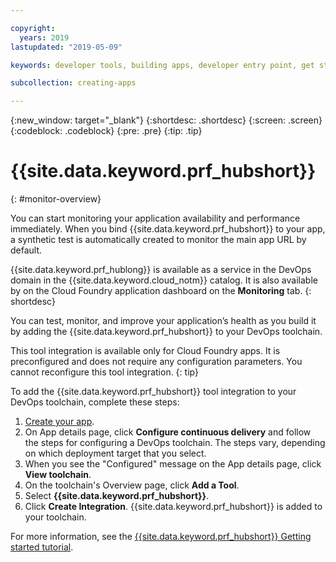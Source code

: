 ```yaml
---

copyright:
  years: 2019
lastupdated: "2019-05-09"

keywords: developer tools, building apps, developer entry point, get started coding, DevOps, toolchain, monitoring, monitor, health

subcollection: creating-apps

---
```

{:new_window: target="_blank"}
{:shortdesc: .shortdesc}
{:screen: .screen}
{:codeblock: .codeblock}
{:pre: .pre}
{:tip: .tip}

# {{site.data.keyword.prf_hubshort}}
{: #monitor-overview}

You can start monitoring your application availability and performance immediately. When you bind {{site.data.keyword.prf_hubshort}} to your app, a synthetic test is automatically created to monitor the main app URL by default.

{{site.data.keyword.prf_hublong}} is available as a service in the DevOps domain in the {{site.data.keyword.cloud_notm}} catalog. It is also available by on the Cloud Foundry application dashboard on the **Monitoring** tab. 
{: shortdesc}

You can test, monitor, and improve your application’s health as you build it by adding the {{site.data.keyword.prf_hubshort}} to your DevOps toolchain.

This tool integration is available only for Cloud Foundry apps. It is preconfigured and does not require any configuration parameters. You cannot reconfigure this tool integration.
{: tip}

To add the {{site.data.keyword.prf_hubshort}} tool integration to your DevOps toolchain, complete these steps:

1. [Create your app](/docs/apps?topic=creating-apps-tutorial-getting-started#create-getting-started).
2. On App details page, click **Configure continuous delivery** and follow the steps for configuring a DevOps toolchain. The steps vary, depending on which deployment target that you select.
3. When you see the "Configured" message on the App details page, click **View toolchain**.
4. On the toolchain's Overview page, click **Add a Tool**.
5. Select **{{site.data.keyword.prf_hubshort}}**.
6. Click **Create Integration**. {{site.data.keyword.prf_hubshort}} is added to your toolchain.

For more information, see the [{{site.data.keyword.prf_hubshort}} Getting started tutorial](/docs/services/AvailabilityMonitoring?topic=availability-monitoring-avmon_gettingstarted). 
